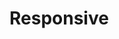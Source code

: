 <EuiPageHeader>
  <EuiPageHeaderSection>
    <EuiTitle @size="l">
      <h1>
        Responsive
      </h1>
    </EuiTitle>
  </EuiPageHeaderSection>
</EuiPageHeader>
